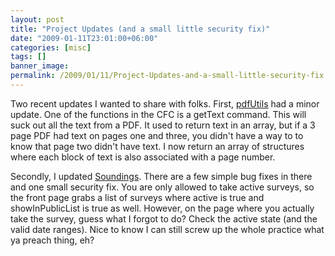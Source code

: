 ```yaml
---
layout: post
title: "Project Updates (and a small little security fix)"
date: "2009-01-11T23:01:00+06:00"
categories: [misc]
tags: []
banner_image: 
permalink: /2009/01/11/Project-Updates-and-a-small-little-security-fix
---
```


Two recent updates I wanted to share with folks. First, <a href="http://pdfutils.riaforge.org/">pdfUtils</a> had a minor update. One of the functions in the CFC is a getText command. This will suck out all the text from a PDF. It used to return text in an array, but if a 3 page PDF had text on pages one and three, you didn't have a way to to know that page two didn't have text. I now return an array of structures where each block of text is also associated with a page number. 

Secondly, I updated <a href="http://soundings.riaforge.org">Soundings</a>. There are a few simple bug fixes in there and one small security fix. You are only allowed to take active surveys, so the front page grabs a list of surveys where active is true and showInPublicList is true as well. However, on the page where you actually take the survey, guess what I forgot to do? Check the active state (and the valid date ranges). Nice to know I can still screw up the whole practice what ya preach thing, eh?